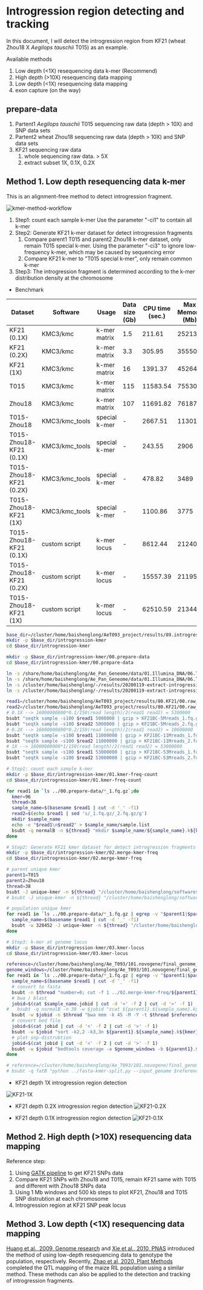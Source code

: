 # Introgression region detecting and tracking

In this document, I will detect the introgression region from KF21 (wheat Zhou18 X <i>Aegilops tauschii</i> T015) as an example.

Available methods

1. Low depth (<1X) resequencing data k-mer (Recommend)
2. High depth (>10X) resequencing data mapping
3. Low depth (<1X) resequencing data mapping
4. exon capture (on the way)

## prepare-data

1. Partent1 <i>Aegilops tauschii</i> T015 sequencing raw data (depth > 10X) and SNP data sets
2. Partent2 wheat Zhou18 sequencing raw data (depth > 10X) and SNP data sets
3. KF21 sequencing raw data
   1. whole sequencing raw data. > 5X
   2. extract subset 1X, 0.1X, 0.2X

## Method 1. Low depth resequencing data k-mer

This is an alignment-free method to detect introgression fragment.

![kmer-method-workflow](./kmer-method-workflow.png)

1. Step1: count each sample k-mer
   Use the parameter "-ci1" to contain all k-mer
2. Step2: Generate KF21 k-mer dataset for detect introgression fragments
   1. Compare parent1 T015 and parent2 Zhou18 k-mer dataset, only remain T015 special k-mer.
   Using the parameter "-ci3" to ignore low-frequency k-mer, which may be caused by sequencing error
   1. Compare KF21 k-mer to "T015 special k-mer", only remain common k-mer
3. Step3: The introgression fragment is determined according to the k-mer distribution density at the chromosome

- Benchmark

| Dataset                 | Software       | Usage         | Data size (Gb) | CPU time (sec.) | Max Memory (Mb) | threads | Run time (sec.) |
| ----------------------- | -------------- | ------------- | -------------- | --------------- | --------------- | ------- | --------------- |
| KF21 (0.1X)             | KMC3/kmc       | k-mer matrix  | 1.5            | 211.61          | 25213           | 38      | 33              |
| KF21 (0.2X)             | KMC3/kmc       | k-mer matrix  | 3.3            | 305.95          | 35550           | 38      | 63              |
| KF21 (1X)               | KMC3/kmc       | k-mer matrix  | 16             | 1391.37         | 45264           | 38      | 210             |
| T015                    | KMC3/kmc       | k-mer matrix  | 115            | 11583.54        | 75530           | 38      | 1372            |
| Zhou18                  | KMC3/kmc       | k-mer matrix  | 107            | 11691.82        | 76187           | 38      | 1167            |
| T015-Zhou18             | KMC3/kmc_tools | special k-mer | -              | 2667.51         | 11301           | 38      | 7622            |
| T015-Zhou18-KF21 (0.1X) | KMC3/kmc_tools | special k-mer | -              | 243.55          | 2906            | 38      | 317             |
| T015-Zhou18-KF21 (0.2X) | KMC3/kmc_tools | special k-mer | -              | 478.82          | 3489            | 38      | 596             |
| T015-Zhou18-KF21 (1X)   | KMC3/kmc_tools | special k-mer | -              | 1100.86         | 3775            | 38      | 2442            |
| T015-Zhou18-KF21 (0.1X) | custom script  | k-mer locus   | -              | 8612.44         | 21240           | 38      | 241             |
| T015-Zhou18-KF21 (0.2X) | custom script  | k-mer locus   | -              | 15557.39        | 21195           | 38      | 415             |
| T015-Zhou18-KF21 (1X)   | custom script  | k-mer locus   | -              | 62510.59        | 21344           | 38      | 1619            |

```sh
base_dir=/cluster/home/baishenglong/AeT093_project/results/89.introgression_region_detect
mkdir -p $base_dir/introgression-kmer
cd $base_dir/introgression-kmer

mkdir -p $base_dir/introgression-kmer/00.prepare-data
cd $base_dir/introgression-kmer/00.prepare-data

ln -s /share/home/baishenglong/Ae_Pan_Geneome/data/01.Illumina_DNA/06.T015/PE150_add/clean_data/T015-1_HCTCFALXX_L3_1.clean.fq.gz ./T015_1.fq.gz
ln -s /share/home/baishenglong/Ae_Pan_Geneome/data/01.Illumina_DNA/06.T015/PE150_add/clean_data/T015-1_HCTCFALXX_L3_2.clean.fq.gz ./T015_2.fq.gz
ln -s /cluster/home/baishenglong/-/results/20200119-extract-introgression-reseq/raw_db/Zhou18_1.fq.gz ./Zhou18_1.fq.gz
ln -s /cluster/home/baishenglong/-/results/20200119-extract-introgression-reseq/raw_db/Zhou18_2.fq.gz ./Zhou18_2.fq.gz

read1=/cluster/home/baishenglong/AeT093_project/results/80.KF21/00.raw_data/2020-BC/Clean/6-1-3/V300075181_L1_WHEilaRAAAA-683_1.fq.gz
read2=/cluster/home/baishenglong/AeT093_project/results/80.KF21/00.raw_data/2020-BC/Clean/6-1-3/V300075181_L1_WHEilaRAAAA-683_2.fq.gz
# 0.1X --> 16000000000*0.1/150(read length)/2(read1 read2) = 5300000
bsubt "seqtk sample -s100 $read1 5000000 | gzip > KF21BC-5Mreads_1.fq.gz"
bsubt "seqtk sample -s100 $read2 5000000 | gzip > KF21BC-5Mreads_2.fq.gz"
# 0.2X --> 16000000000*0.2/150(read length)/2(read1 read2) = 10600000
bsubt "seqtk sample -s100 $read1 11000000 | gzip > KF21BC-11Mreads_1.fq.gz"
bsubt "seqtk sample -s100 $read2 11000000 | gzip > KF21BC-11Mreads_2.fq.gz"
# 1X --> 16000000000*1/150(read length)/2(read1 read2) = 53000000
bsubt "seqtk sample -s100 $read1 53000000 | gzip > KF21BC-53Mreads_1.fq.gz"
bsubt "seqtk sample -s100 $read2 53000000 | gzip > KF21BC-53Mreads_2.fq.gz"

# Step1: count each sample k-mer
mkdir -p $base_dir/introgression-kmer/01.kmer-freq-count
cd $base_dir/introgression-kmer/01.kmer-freq-count

for read1 in `ls ../00.prepare-data/*_1.fq.gz`;do 
  kmer=96
  thread=38
  sample_name=$(basename $read1 | cut -d '_' -f1)
  read2=$(echo $read1 | sed 's/_1.fq.gz/_2.fq.gz/g')
  mkdir $sample_name
  echo -e "$read1\n$read2" > $sample_name/sample.list
  bsubt -q normalB -n ${thread} "mkdir $sample_name/${sample_name}.k${kmer}.tmp; /cluster/home/baishenglong/softwares/KMC3/kmc -fq -k$kmer -t${thread} -m80 -ci1 @$sample_name/sample.list $sample_name/${sample_name}.k${kmer}_reads.jf $sample_name/${sample_name}.k${kmer}.tmp && rm -r $sample_name/${sample_name}.k${kmer}.tmp"
done

# Step2: Generate KF21 kmer dataset for detect introgression fragments
mkdir -p $base_dir/introgression-kmer/02.merge-kmer-freq
cd $base_dir/introgression-kmer/02.merge-kmer-freq

# parent unique kmer
parent1=T015
parent2=Zhou18
thread=38
bsubt -J unique-kmer -n ${thread} "/cluster/home/baishenglong/softwares/KMC3/kmc_tools -t${thread} simple ../01.kmer-freq-count/${parent1}/${parent1}.k96_reads.jf -ci3 ../01.kmer-freq-count/${parent2}/${parent2}.k96_reads.jf -ci3 kmers_subtract ${parent1}.k96.unique.jf"
# bsubt -J unique-kmer -n ${thread} "/cluster/home/baishenglong/softwares/KMC3/kmc_tools -t${thread} simple ../01.kmer-freq-count/${parent1}/${parent1}.k96_reads.jf -ci3 ../01.kmer-freq-count/${parent2}/${parent2}.k96_reads.jf -ci3 reverse_kmers_subtract ${parent2}.k96.unique.jf"

# population unique kmer
for read1 in `ls ../00.prepare-data/*_1.fq.gz | egrep -v "$parent1|$parent2"`;do 
  sample_name=$(basename $read1 | cut -d '_' -f1)
  bsubt -w 328452 -J unique-kmer -n ${thread} "/cluster/home/baishenglong/softwares/KMC3/kmc_tools -t${thread} simple ${parent1}.k${kmer}.unique.jf ../01.kmer-freq-count/${sample_name}/${sample_name}.k${kmer}_reads.jf intersect ${parent1}.${sample_name}.k${kmer}.unique.jf && /cluster/home/baishenglong/softwares/KMC3/kmc_tools -t${thread} transform ${parent1}.${sample_name}.k${kmer}.unique.jf dump ${parent1}.${sample_name}.k${kmer}.unique.dump"
done

# Step3: k-mer at genome locus
mkdir -p $base_dir/introgression-kmer/03.kmer-locus
cd $base_dir/introgression-kmer/03.kmer-locus

reference=/cluster/home/baishenglong/Ae_T093/101.novogene/final_genome_anno/assembly/Ae_T093.genome.fa
genome_windows=/cluster/home/baishenglong/Ae_T093/101.novogene/final_genome_anno/assembly/Ae_T093_windows1M_step500k.bed
for read1 in `ls ../00.prepare-data/*_1.fq.gz | egrep -v "$parent1|$parent2"`;do 
  sample_name=$(basename $read1 | cut -d '_' -f1)
  # convert to fasta
  bsubt -n $thread "number=0; cut -f 1 ../02.merge-kmer-freq/${parent1}.${sample_name}.k${kmer}.unique.dump | awk '{number += 1; print \">kmer\"number\"\n\"\$1}' | pigz -p 8 > ${parent1}.${sample_name}.k${kmer}.unique.kmer.fa.gz" 1>$sample_name.jobid; sleep 1
  # bwa / blast
  jobid=$(cat $sample_name.jobid | cut -d '<' -f 2 | cut -d '>' -f 1)
#   bsubt -q normalB -n 38 -w $jobid "zcat ${parent1}.${sample_name}.k${kmer}.unique.kmer.fa.gz | parallel --noswap -j 80% --block 10k --recstart '>' --pipe blastn -outfmt 6 -db $reference -evalue 10 -word_size 45 -num_alignments 3 -query - ｜ awk '\$3==100&&\$4==$kmer' > ${parent1}.${sample_name}.k${kmer}.unique.kmer.blast" >jobid
  bsubt -w $jobid -n $thread "bwa mem -k 45 -M -Y -t $thread $reference ${parent1}.${sample_name}.k${kmer}.unique.kmer.fa.gz | grep -v -e 'XA:Z:' -e 'SA:Z:' | grep 'MD:Z:96' | cut -f 1,3,4 > ${parent1}.${sample_name}.k${kmer}.unique.kmer.locus.tsv" 1>jobid; sleep 1
  # convert bed file
  jobid=$(cat jobid | cut -d '<' -f 2 | cut -d '>' -f 1)
  bsubt -w $jobid "sort -k2,2 -k3,3n ${parent1}.${sample_name}.k${kmer}.unique.kmer.locus.tsv | awk '{print \$2\"\t\"\$3\"\t\"\$3+1}' > ${parent1}.${sample_name}.k${kmer}.unique.kmer.locus.sort.bed" 1>jobid; sleep 1
  # plot snp-distrubtion
  jobid=$(cat jobid | cut -d '<' -f 2 | cut -d '>' -f 1)
  bsubt -w $jobid "bedtools coverage -a $genome_windows -b ${parent1}.${sample_name}.k${kmer}.unique.kmer.locus.sort.bed -counts | grep '^Chr' > ${parent1}.${sample_name}.k${kmer}.snp-distubtion.tsv && Rscript SNP_distrubtion.R ${parent1}.${sample_name}.k${kmer}.snp-distubtion.tsv ${parent1}.${sample_name}.k${kmer}.snp-distubtion.png 30000"
done

# reference=/cluster/home/baishenglong/Ae_T093/101.novogene/final_genome_anno/assembly/Ae_T093.genome.fa
# bsubt -q fatB "python ../fasta-kmer-split.py --input_genome $reference --input_kmer $kmer > genome.kmer.db"

```

- KF21 depth 1X introgression region detection

![KF21-1X](./03.kmer-locus/T015.KF21BC-53Mreads.k96.snp-distubtion.png)

- KF21 depth 0.2X introgression region detection
![KF21-0.2X](./03.kmer-locus/T015.KF21BC-11Mreads.k96.snp-distubtion.png)

- KF21 depth 0.1X introgression region detection
![KF21-0.1X](./03.kmer-locus/T015.KF21BC-5Mreads.k96.snp-distubtion.png)

## Method 2. High depth (>10X) resequencing data mapping

Reference step:

1. Using [GATK pipeline](https://gatk.broadinstitute.org/hc/en-us/articles/360035535932-Germline-short-variant-discovery-SNPs-Indels-) to get KF21 SNPs data
2. Compare KF21 SNPs with Zhou18 and T015, remain KF21 same with T015 and different with Zhou18 SNPs data
3. Using 1 Mb windows and 500 kb steps to plot KF21, Zhou18 and T015 SNP distrubtion at each chromosome
4. Introgression region at KF21 SNP peak locus

## Method 3. Low depth (<1X) resequencing data mapping

[Huang et al., 2009, Genome research](https://genome.cshlp.org/content/19/6/1068.full) and [Xie et al., 2010, PNAS](https://www.pnas.org/content/107/23/10578.long) introduced the method of using low-depth resequencing data to genotype the population, respectively. Recently, [Zhao et al, 2020, Plant Methods](https://plantmethods.biomedcentral.com/articles/10.1186/s13007-020-00615-3) completed the QTL mapping of the maize RIL population using a similar method. These methods can also be applied to the detection and tracking of introgression fragments.

<!-- 
```sh
Reference step:

1. Using [samtools-mpileup pipeline](http://www.htslib.org/doc/samtools-mpileup.html) to get KF21 SNPs data
2. Compare KF21 SNPs with Zhou18 and T015, remain KF21 same with T015 and different with Zhou18 SNPs data
3. Using 1 Mb windows and 500 kb steps to plot KF21, Zhou18 and T015 SNP distrubtion at each chromosome
4. Introgression region at KF21 SNP peak locus

mkdir -p $base_dir/02.low_depth_resequencing_bwa_samtools
cd $base_dir/02.low_depth_resequencing_bwa_samtools

sample=KF21
threads=38
ref=/cluster/home/baishenglong/AeT093_project/results/80.KF21//2020-BC/01.snp_calling/KF21BC/01.reference_file/wheatCS_part.fa
read1=$base_dir/00.prepare-data/KF21BC-11Mreads_1.fq.gz
read2=$base_dir/00.prepare-data/KF21BC-11Mreads_2.fq.gz

bsubt -n $threads "bwa mem -M -Y -R \"@RG\tID:$sample\tPL:HiSeq\tPU:ILLUMINA\tLB:$sample\tSM:$sample\" -t $threads $ref $read1 $read2 | samtools sort > KF21BC-11Mreads.sort.bam"

bsubt -w 327520 "samtools index KF21BC-11Mreads.sort.bam && samtools mpileup -uf $ref KF21BC-11Mreads.sort.bam | bcftools call -mv | bgzip > variants.raw.vcf.gz && tabix -p vcf variants.raw.vcf.gz"
bsubt "bcftools filter -s LowQual -e '%QUAL<20 || DP>100' variants.raw.vcf.gz | egrep '^#|PASS' > var.flt.vcf"

# merge vcf
parent1_bam=/cluster/home/baishenglong/AeT093_project/results/80.KF21/2020-BC/01.snp_calling/Z18/merge_bams/Z18.sorted.bam
parent2_bam=/cluster/home/baishenglong/AeT093_project/results/41.Illumina_DNA_remap/Aet_T015_reads_vs_wheat_CS_genome/merge_bams/T015.sorted.bam
child1_bam=KF21BC-11Mreads.sort.bam
bsubt -q rackB  "bcftools mpileup -f $ref $parent1_bam $parent2_bam $child1_bam | bcftools call -mv | bgzip > all.var.raw.vcf.gz && tabix -p vcf all.var.raw.vcf.gz"
bsubt -w 328403 "bcftools filter -s LowQual -e '%QUAL<20 || DP>100' all.var.raw.vcf.gz | egrep '^#|PASS' > all.var.flt.vcf"

# 还原vcf位置
ref=/cluster/home/baishenglong/database/Triticum_aestivum/iwgsc_refseqv1.0/iwgsc_refseqv1.0_all_chromosomes_part_version/wheatCS_part.fa
bsubt -w 84193  "python2 /cluster/home/baishenglong/softwares/my_script/genome-analysis/21.split_large_genome/resume_vcf_base_fai.py merge.snp.filter.vcf.gz $ref.fai > merge.resume.snp.vcf && pigz merge.resume.snp.vcf"
bsubt -w 84194 "python2 /cluster/home/baishenglong/softwares/my_script/genome-analysis/21.split_large_genome/resume_vcf_base_fai.py merge.indel.filter.vcf.gz $ref.fai > merge.resume.indel.vcf && pigz merge.resume.indel.vcf"

mkdir -p $base_dir/2020-BC/03.vcf-compare
cd $base_dir/2020-BC/03.vcf-compare
# snp
bsubt "python2 compair_three_col_GT.py --input_vcf_gz ../02.vcf-merge-KF21BC-Z18-T015/merge.resume.snp.vcf.gz --input_same2col 9,11 --input_diff1col 10 > KF21BC-Z18-same.snp.vcf"
bsubt "python2 compair_three_col_GT.py --input_vcf_gz ../02.vcf-merge-KF21BC-Z18-T015/merge.resume.snp.vcf.gz --input_same2col 9,10 --input_diff1col 11 > KF21BC-T015-same.snp.vcf"
bsubt "python2 compair_three_col_GT.py --input_vcf_gz ../02.vcf-merge-KF21BC-Z18-T015/merge.resume.snp.vcf.gz --input_same2col 9,9 --input_diff1col 11 > KF21BC-Z18-diff.ignore-T015.snp.vcf"
# indel
bsubt "python2 compair_three_col_GT.py --input_vcf_gz ../02.vcf-merge-KF21BC-Z18-T015/merge.resume.indel.vcf.gz --input_same2col 9,11 --input_diff1col 10 > KF21BC-Z18-same.indel.vcf"
bsubt "python2 compair_three_col_GT.py --input_vcf_gz ../02.vcf-merge-KF21BC-Z18-T015/merge.resume.indel.vcf.gz --input_same2col 9,10 --input_diff1col 11 > KF21BC-T015-same.indel.vcf"
bsubt "python2 compair_three_col_GT.py --input_vcf_gz ../02.vcf-merge-KF21BC-Z18-T015/merge.resume.indel.vcf.gz --input_same2col 9,9 --input_diff1col 11 > KF21BC-Z18-diff.ignore-T015.indel.vcf"

# 只保留 0/0 1/1 类型的变异
bsubt "python2 compair_three_col_GT_only_remain_homozygous.py --input_vcf_gz ../02.vcf-merge-KF21BC-Z18-T015/merge.resume.snp.vcf.gz --input_same2col 9,11 --input_diff1col 10 > KF21BC-Z18-same.homo.snp.vcf"
bsubt "python2 compair_three_col_GT_only_remain_homozygous.py --input_vcf_gz ../02.vcf-merge-KF21BC-Z18-T015/merge.resume.snp.vcf.gz --input_same2col 9,10 --input_diff1col 11 > KF21BC-T015-same.homo.snp.vcf"
bsubt "python2 compair_three_col_GT_only_remain_homozygous.py --input_vcf_gz ../02.vcf-merge-KF21BC-Z18-T015/merge.resume.snp.vcf.gz --input_same2col 9,9 --input_diff1col 11 > KF21BC-Z18-diff.ignore-T015.homo.snp.vcf"

mkdir -p $base_dir/2020-BC/04.introgress-fragment
cd $base_dir/2020-BC/04.introgress-fragment

ln -s /cluster/home/baishenglong/database/Triticum_aestivum/iwgsc_refseqv1.0/iwgsc_refseqv1.0_all_chromosomes/161010_Chinese_Spring_v1.0_pseudomolecules.fasta_windows1M_step500k.bed ./wheatCS_windows.bed

bsubt "zcat ../02.vcf-merge-KF21BC-Z18-T015/merge.resume.snp.vcf.gz | grep 'PASS' | ~/.conda/envs/py2/bin/vcf2bed.py > all.resume.snp.bed"
bsubt "cat ../03.vcf-compare/KF21BC-Z18-same.snp.vcf | ~/.conda/envs/py2/bin/vcf2bed.py > KF21BC-Z18-same.resume.snp.bed"
bsubt "cat ../03.vcf-compare/KF21BC-T015-same.snp.vcf | ~/.conda/envs/py2/bin/vcf2bed.py > KF21BC-T015-same.resume.snp.bed"
bsubt "cat ../03.vcf-compare/KF21BC-Z18-diff.ignore-T015.snp.vcf | ~/.conda/envs/py2/bin/vcf2bed.py > KF21BC-Z18-diff.ignore-T015.resume.snp.bed"

bsubt "bedtools coverage -a wheatCS_windows.bed -b all.resume.snp.bed -counts -sorted > all.resume.snp_distribution.tsv"
bsubt "bedtools coverage -a wheatCS_windows.bed -b KF21BC-Z18-same.resume.snp.bed -counts -sorted > KF21BC-Z18-same.resume.snp_distribution.tsv"
bsubt "bedtools coverage -a wheatCS_windows.bed -b KF21BC-T015-same.resume.snp.bed -counts -sorted > KF21BC-T015-same.resume.snp_distribution.tsv"
bsubt "bedtools coverage -a wheatCS_windows.bed -b KF21BC-Z18-diff.ignore-T015.resume.snp.bed -counts -sorted > KF21BC-Z18-diff.ignore-T015.resume.snp_distribution.tsv"

echo -e "chr\tstart\tend\tall\tKF21BC-T015-same\tKF21BC-Z18-same" > merge.snp_distribution.tsv
paste all.resume.snp_distribution.tsv KF21BC-T015-same.resume.snp_distribution.tsv KF21BC-Z18-same.resume.snp_distribution.tsv | cut -f 1-4,8,12 >> merge.snp_distribution.tsv

``` -->
